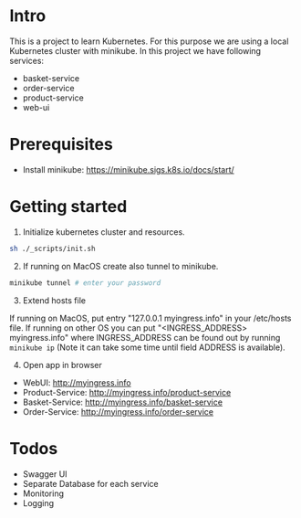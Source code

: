 # Intro
This is a project to learn Kubernetes. For this purpose we are using a local Kubernetes cluster with minikube.
In this project we have following services:
- basket-service
- order-service
- product-service
- web-ui

# Prerequisites
- Install minikube: https://minikube.sigs.k8s.io/docs/start/

# Getting started
1. Initialize kubernetes cluster and resources.
```sh
sh ./_scripts/init.sh
```
2. If running on MacOS create also tunnel to minikube.
```sh
minikube tunnel # enter your password
```
3. Extend hosts file

If running on MacOS, put entry "127.0.0.1 myingress.info" in your /etc/hosts file.
If running on other OS you can put "<INGRESS_ADDRESS> myingress.info" where INGRESS_ADDRESS can be found out by running ```minikube ip``` (Note it can take some time until field ADDRESS is available).

4. Open app in browser
- WebUI: http://myingress.info
- Product-Service: http://myingress.info/product-service
- Basket-Service: http://myingress.info/basket-service
- Order-Service: http://myingress.info/order-service

# Todos
- Swagger UI
- Separate Database for each service
- Monitoring
- Logging